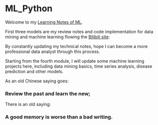 # ML_Python

Welcome to my [Learning Notes of ML](https://github.com/ZsyRock/My_ML_Python/tree/main).

First three models are my review notes and code implementation for data mining and machine learning flowing the [Bilibili site](https://www.bilibili.com/video/BV1JM4y1k7ie/?p=10&spm_id_from=pageDriver&vd_source=f160d57e4bb83c348ab70a6d94d2f079):

By constantly updating my technical notes, hope I can become a more professional data analyst through this process. 

Starting from the fourth module, I will update some machine learning projects here, including data mining basics, time series analysis, disease prediction and other models.

As an old Chinese saying goes: 

### Review the past and learn the new;


There is an old saying: 

### A good memory is worse than a bad writing.
 
